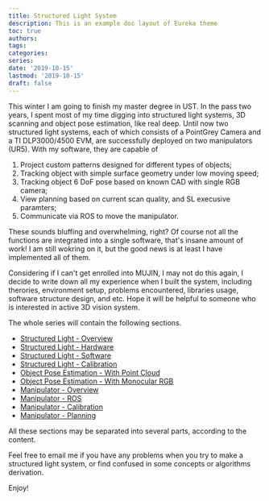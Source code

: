 ```yaml
---
title: Structured Light System
description: This is an example doc layout of Eureka theme
toc: true
authors:
tags:
categories:
series:
date: '2019-10-15'
lastmod: '2019-10-15'
draft: false
---
```


This winter I am going to finish my master degree in UST. In the pass two years, I spent most of my time digging into structured light systems, 3D scanning and object pose estimation, like real deep. Until now two structured light systems, each of which consists of a PointGrey Camera and a TI DLP3000/4500 EVM, are successfully deployed on two manipulators (UR5). With my software, they are capable of 
1. Project custom patterns designed for different types of objects;
2. Tracking object with simple surface geometry under low moving speed;
3. Tracking object 6 DoF pose based on known CAD with single RGB camera;
4. View planning based on current scan quality, and SL execusive paramters;
5. Communicate via ROS to move the manipulator.

These sounds bluffing and overwhelming, right? Of course not all the functions are integrated into a single software, that's insane amount of work! I am still wokring on it, but the good news is at least I have implemented all of them. 

Considering if I can't get enrolled into MUJIN, I may not do this again, I decide to write down all my experience when I built the system, including therories, environment setup, problems encountered, libraries usage, software structure design, and etc. Hope it will be helpful to someone who is interested in active 3D vision system.

The whole series will contain the following sections.
+   [Structured Light - Overview](http://example.com/)
+   [Structured Light - Hardware](http://example.com/)
+   [Structured Light - Software](http://example.com/)
+   [Structured Light - Calibration](http://example.com/)
+   [Object Pose Estimation - With Point Cloud](http://example.com/)
+   [Object Pose Estimation - With Monocular RGB](http://example.com/)
+   [Manipulator - Overview](http://example.com/)
+   [Manipulator - ROS](http://example.com/)
+   [Manipulator - Calibration](http://example.com/)
+   [Manipulator - Planning](http://example.com/)

All these sections may be separated into several parts, according to the content.

Feel free to email me if you have any problems when you try to make a structured light system, or find confused in some concepts or algorithms derivation. 

Enjoy!